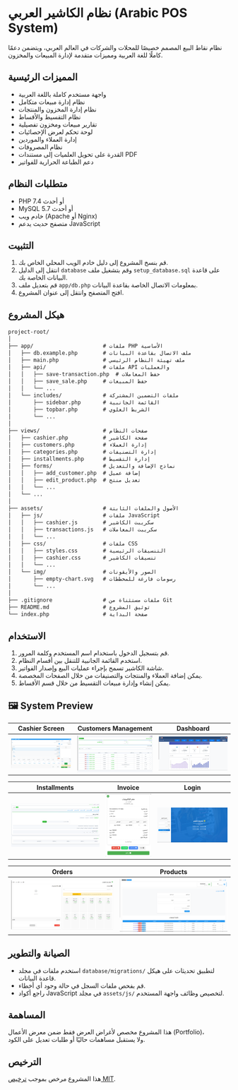 # نظام الكاشير العربي (Arabic POS System)

نظام نقاط البيع المصمم خصيصًا للمحلات والشركات في العالم العربي، ويتضمن دعمًا كاملًا للغة العربية ومميزات متقدمة لإدارة المبيعات والمخزون.

## المميزات الرئيسية

- واجهة مستخدم كاملة باللغة العربية
- نظام إدارة مبيعات متكامل
- نظام إدارة المخزون والمنتجات
- نظام التقسيط والأقساط
- تقارير مبيعات ومخزون تفصيلية
- لوحة تحكم لعرض الإحصائيات
- إدارة العملاء والموردين
- نظام المصروفات
- القدرة على تحويل العلميات إلى مستندات PDF
- دعم الطباعة الحرارية للفواتير

## متطلبات النظام

- PHP 7.4 أو أحدث
- MySQL 5.7 أو أحدث
- خادم ويب (Apache أو Nginx)
- متصفح حديث يدعم JavaScript

## التثبيت

1. قم بنسخ المشروع إلى دليل خادم الويب المحلي الخاص بك.
2. انتقل إلى الدليل `database` وقم بتشغيل ملف `setup_database.sql` على قاعدة البيانات الخاصة بك.
3. قم بتعديل ملف `app/db.php` بمعلومات الاتصال الخاصة بقاعدة البيانات.
4. افتح المتصفح وانتقل إلى عنوان المشروع.

## هيكل المشروع

```
project-root/
│
├── app/                      # ملفات PHP الأساسية
│   ├── db.example.php        # ملف الاتصال بقاعدة البيانات
│   ├── main.php              # ملف تهيئة النظام الرئيسي
│   ├── api/                  # ملفات API والعمليات
│   │   ├── save-transaction.php  # حفظ المعاملات
│   │   ├── save_sale.php     # حفظ المبيعات
│   │   └── ...
│   └── includes/             # ملفات التضمين المشتركة
│       ├── sidebar.php       # القائمة الجانبية
│       ├── topbar.php        # الشريط العلوي
│       └── ...
│
├── views/                    # صفحات النظام
│   ├── cashier.php           # صفحة الكاشير
│   ├── customers.php         # إدارة العملاء
│   ├── categories.php        # إدارة التصنيفات
│   ├── installments.php      # إدارة التقسيط
│   ├── forms/                # نماذج الإضافة والتعديل
│   │   ├── add_customer.php  # إضافة عميل
│   │   ├── edit_product.php  # تعديل منتج
│   │   └── ...
│   └── ...
│
├── assets/                   # الأصول والملفات الثابتة
│   ├── js/                   # ملفات JavaScript
│   │   ├── cashier.js        # سكريبت الكاشير
│   │   ├── transactions.js   # سكريبت المعاملات
│   │   └── ...
│   ├── css/                  # ملفات CSS
│   │   ├── styles.css        # التنسيقات الرئيسية
│   │   ├── cashier.css       # تنسيقات الكاشير
│   │   └── ...
│   └── img/                  # الصور والأيقونات
│       ├── empty-chart.svg   # رسومات فارغة للمخططات
│       └── ...
│      
├── .gitignore                # ملفات مستثناة من Git
├── README.md                 # توثيق المشروع
└── index.php                 # صفحة البداية
```

## الاستخدام

1. قم بتسجيل الدخول باستخدام اسم المستخدم وكلمة المرور.
2. استخدم القائمة الجانبية للتنقل بين أقسام النظام.
3. شاشة الكاشير تسمح بإجراء عمليات البيع وإصدار الفواتير.
4. يمكن إضافة العملاء والمنتجات والتصنيفات من خلال الصفحات المخصصة.
5. يمكن إنشاء وإدارة مبيعات التقسيط من خلال قسم الأقساط.

## 🖼️ System Preview

| Cashier Screen | Customers Management | Dashboard |
|----------------|----------------------|-----------|
| ![Cashier](Output/cashier.png) | ![Customers](Output/customers.png) | ![Dashboard](Output/dashboard.png) |

| Installments | Invoice | Login |
|--------------|---------|-------|
| ![Installments](Output/installments.png) | ![Invoice](Output/invoice.png) | ![Login](Output/login.png) |

| Orders | Products |
|--------|----------|
| ![Orders](Output/orders.png) | ![Products](Output/products.png) |


## الصيانة والتطوير

- استخدم ملفات في مجلد `database/migrations/` لتطبيق تحديثات على هيكل قاعدة البيانات.
- قم بفحص ملفات السجل في حالة وجود أي أخطاء.
- راجع أكواد JavaScript في مجلد `assets/js/` لتخصيص وظائف واجهة المستخدم.

## المساهمة

هذا المشروع مخصص لأغراض العرض فقط ضمن معرض الأعمال (Portfolio)،  
ولا يستقبل مساهمات حاليًا أو طلبات تعديل على الكود.


## الترخيص

هذا المشروع مرخص بموجب [ترخيص MIT](LICENSE). 


>
